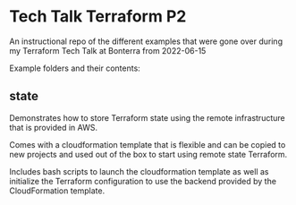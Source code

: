 # Tech Talk Terraform P2

An instructional repo of the different examples that were gone over during my Terraform Tech Talk at Bonterra from 2022-06-15

Example folders and their contents:

## state 

Demonstrates how to store Terraform state using the remote infrastructure that is provided in AWS. 

Comes with a cloudformation template that is flexible and can be copied to new projects and used out of the box to start using remote state Terraform.

Includes bash scripts to launch the cloudformation template as well as initialize the Terraform configuration to use the backend provided by the CloudFormation template.